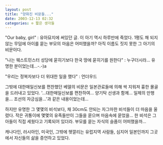 ```yaml
---
layout: post
title: "양화진 비문들..."
date: 2003-12-13 02:32
categories: ⊙ 짧은 생각들
---
```


"Our baby, girl" : 유아묘지에 써있던 글. 이 아기 역시 하루만에 죽었다. 1평도 채 되지 않는 무덤에 아이를 묻는 부모의 마음은 어떠했을까? 아직 이름도 짓지 못한 그 아기의 비문이다.

"나는 웨스트민스터 성당에 묻히기보다 한국 땅에 묻히기를 원한다" : 누구더시라... 유명한 분이었는데...-.-)a

"우리는 정복자보다 더 위대한 일을 했다" : 언더우드

그밖에 대한매일신보를 편찬했던 베델의 비문은 일본관료들에 의해 싹 지워져 흉한 몰골을 드러내고 있었다. '...대한매일신보를 편찬하여... 양기탁 선생과 함께... 일제의 만행을... 조선의 자긍심을...'과 같은 내용이었는데...

하지만 유명한 그 몇몇의 비석보다, 채 30cm도 안되는 자그마한 비석들이 더 마음을 울렸다. 작은 귀퉁이에 몇몇의 유족들만이 그들을 묻으며 마음속에 묻었을... 한 비석은 그 아들이 직접 세웠다고 기록되어 있더라. 부모를 묻는 자식의 슬픔이 어떠했을까...

캐나다인, 러시아인, 미국인, 그밖에 헷깔리는 유럽지역 사람들, 심지어 일본인까지 그곳에서 자신들의 삶을 증언하고 있었다.

       
